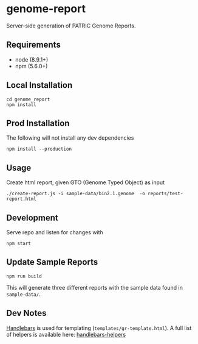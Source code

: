 # genome-report
Server-side generation of PATRIC Genome Reports.

## Requirements

- node (8.9.1+)
- npm (5.6.0+)

## Local Installation

```
cd genome_report
npm install
```

## Prod Installation

The following will not install any dev dependencies

```
npm install --production
```


## Usage

Create html report, given GTO (Genome Typed Object) as input

```
./create-report.js -i sample-data/bin2.1.genome  -o reports/test-report.html
```


## Development

Serve repo and listen for changes with

```
npm start
```


## Update Sample Reports

```
npm run build
```

This will generate three different reports with the sample data found in `sample-data/`.


## Dev Notes

[Handlebars](https://github.com/wycats/handlebars.js/) is used for templating (`templates/gr-template.html`).  A full list of helpers is available here: [handlebars-helpers](https://github.com/helpers/handlebars-helpers)
